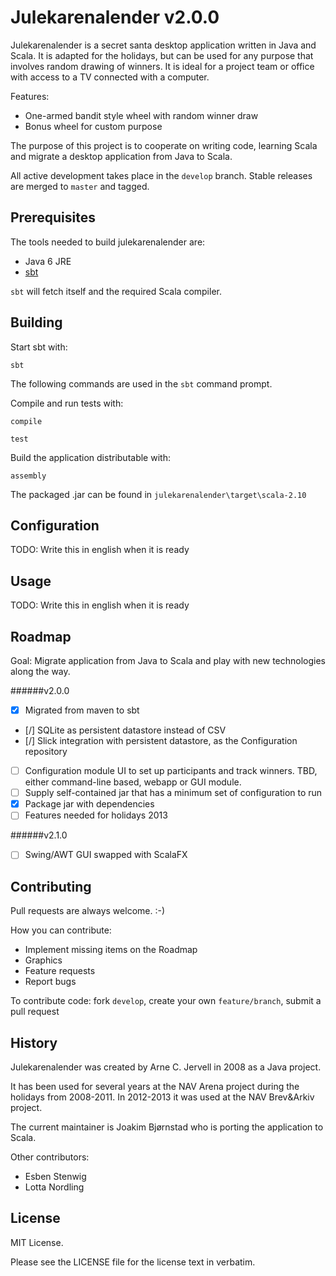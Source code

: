 Julekarenalender v2.0.0
=======================

Julekarenalender is a secret santa desktop application written in Java and Scala. It is adapted for the holidays, but can be used for any purpose that involves random drawing of winners. It is ideal for a project team or office with access to a TV connected with a computer.

Features:
* One-armed bandit style wheel with random winner draw
* Bonus wheel for custom purpose

The purpose of this project is to cooperate on writing code, learning Scala and migrate a desktop application from Java to Scala.

All active development takes place in the `develop` branch. Stable releases are merged to `master` and tagged.

Prerequisites
-------------

The tools needed to build julekarenalender are:

* Java 6 JRE
* [sbt](http://www.scala-sbt.org/)

`sbt` will fetch itself and the required Scala compiler.

Building
--------

Start sbt with:

    sbt

The following commands are used in the `sbt` command prompt.

Compile and run tests with:

    compile

    test

Build the application distributable with:

    assembly

The packaged .jar can be found in `julekarenalender\target\scala-2.10`

Configuration
-------------

TODO: Write this in english when it is ready

Usage
-----

TODO: Write this in english when it is ready

Roadmap
-------

Goal: Migrate application from Java to Scala and play with new technologies along the way.

######v2.0.0

- [x] Migrated from maven to sbt
- [/] SQLite as persistent datastore instead of CSV
- [/] Slick integration with persistent datastore, as the Configuration repository
- [ ] Configuration module UI to set up participants and track winners. TBD, either command-line based, webapp or GUI module.
- [ ] Supply self-contained jar that has a minimum set of configuration to run
- [x] Package jar with dependencies
- [ ] Features needed for holidays 2013

######v2.1.0

- [ ] Swing/AWT GUI swapped with ScalaFX

Contributing
------------

Pull requests are always welcome. :-)

How you can contribute:

* Implement missing items on the Roadmap
* Graphics
* Feature requests
* Report bugs

To contribute code: fork `develop`, create your own `feature/branch`, submit a pull request

History
-------

Julekarenalender was created by Arne C. Jervell in 2008 as a Java project.

It has been used for several years at the NAV Arena project during the holidays from 2008-2011. In 2012-2013 it was used at the NAV Brev&Arkiv project.

The current maintainer is Joakim Bjørnstad who is porting the application to Scala.

Other contributors:

* Esben Stenwig
* Lotta Nordling

License
-------

MIT License.

Please see the LICENSE file for the license text in verbatim.
